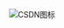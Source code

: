 ![CSDN图标](https://cs-job-guide.oss-cn-beijing.aliyuncs.com/image/%E5%A4%B4%E5%83%8F.jpg "这是CSDN的图标")